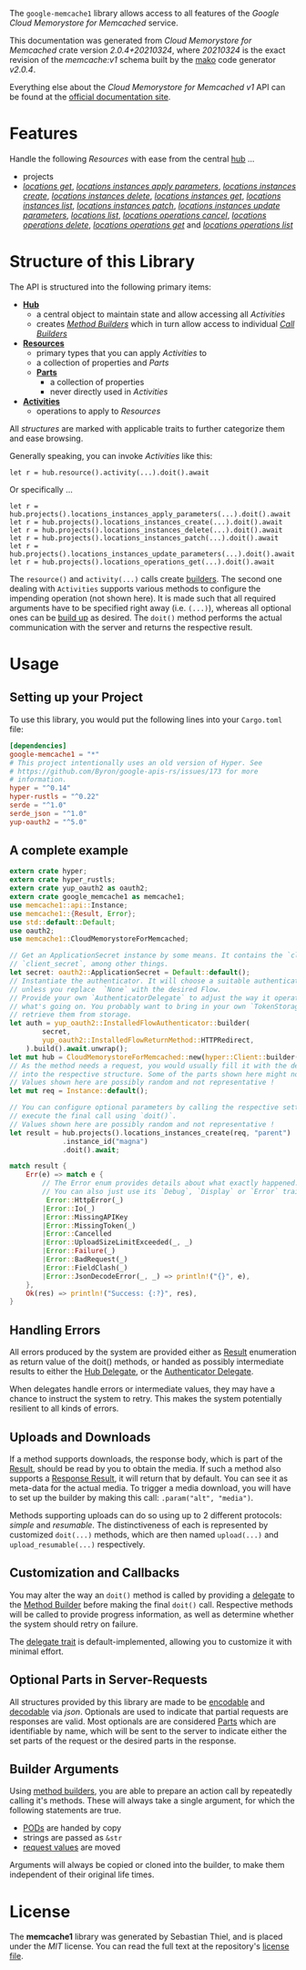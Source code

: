 <!---
DO NOT EDIT !
This file was generated automatically from 'src/mako/api/README.md.mako'
DO NOT EDIT !
-->
The `google-memcache1` library allows access to all features of the *Google Cloud Memorystore for Memcached* service.

This documentation was generated from *Cloud Memorystore for Memcached* crate version *2.0.4+20210324*, where *20210324* is the exact revision of the *memcache:v1* schema built by the [mako](http://www.makotemplates.org/) code generator *v2.0.4*.

Everything else about the *Cloud Memorystore for Memcached* *v1* API can be found at the
[official documentation site](https://cloud.google.com/memorystore/).
# Features

Handle the following *Resources* with ease from the central [hub](https://docs.rs/google-memcache1/2.0.4+20210324/google_memcache1/CloudMemorystoreForMemcached) ... 

* projects
 * [*locations get*](https://docs.rs/google-memcache1/2.0.4+20210324/google_memcache1/api::ProjectLocationGetCall), [*locations instances apply parameters*](https://docs.rs/google-memcache1/2.0.4+20210324/google_memcache1/api::ProjectLocationInstanceApplyParameterCall), [*locations instances create*](https://docs.rs/google-memcache1/2.0.4+20210324/google_memcache1/api::ProjectLocationInstanceCreateCall), [*locations instances delete*](https://docs.rs/google-memcache1/2.0.4+20210324/google_memcache1/api::ProjectLocationInstanceDeleteCall), [*locations instances get*](https://docs.rs/google-memcache1/2.0.4+20210324/google_memcache1/api::ProjectLocationInstanceGetCall), [*locations instances list*](https://docs.rs/google-memcache1/2.0.4+20210324/google_memcache1/api::ProjectLocationInstanceListCall), [*locations instances patch*](https://docs.rs/google-memcache1/2.0.4+20210324/google_memcache1/api::ProjectLocationInstancePatchCall), [*locations instances update parameters*](https://docs.rs/google-memcache1/2.0.4+20210324/google_memcache1/api::ProjectLocationInstanceUpdateParameterCall), [*locations list*](https://docs.rs/google-memcache1/2.0.4+20210324/google_memcache1/api::ProjectLocationListCall), [*locations operations cancel*](https://docs.rs/google-memcache1/2.0.4+20210324/google_memcache1/api::ProjectLocationOperationCancelCall), [*locations operations delete*](https://docs.rs/google-memcache1/2.0.4+20210324/google_memcache1/api::ProjectLocationOperationDeleteCall), [*locations operations get*](https://docs.rs/google-memcache1/2.0.4+20210324/google_memcache1/api::ProjectLocationOperationGetCall) and [*locations operations list*](https://docs.rs/google-memcache1/2.0.4+20210324/google_memcache1/api::ProjectLocationOperationListCall)




# Structure of this Library

The API is structured into the following primary items:

* **[Hub](https://docs.rs/google-memcache1/2.0.4+20210324/google_memcache1/CloudMemorystoreForMemcached)**
    * a central object to maintain state and allow accessing all *Activities*
    * creates [*Method Builders*](https://docs.rs/google-memcache1/2.0.4+20210324/google_memcache1/client::MethodsBuilder) which in turn
      allow access to individual [*Call Builders*](https://docs.rs/google-memcache1/2.0.4+20210324/google_memcache1/client::CallBuilder)
* **[Resources](https://docs.rs/google-memcache1/2.0.4+20210324/google_memcache1/client::Resource)**
    * primary types that you can apply *Activities* to
    * a collection of properties and *Parts*
    * **[Parts](https://docs.rs/google-memcache1/2.0.4+20210324/google_memcache1/client::Part)**
        * a collection of properties
        * never directly used in *Activities*
* **[Activities](https://docs.rs/google-memcache1/2.0.4+20210324/google_memcache1/client::CallBuilder)**
    * operations to apply to *Resources*

All *structures* are marked with applicable traits to further categorize them and ease browsing.

Generally speaking, you can invoke *Activities* like this:

```Rust,ignore
let r = hub.resource().activity(...).doit().await
```

Or specifically ...

```ignore
let r = hub.projects().locations_instances_apply_parameters(...).doit().await
let r = hub.projects().locations_instances_create(...).doit().await
let r = hub.projects().locations_instances_delete(...).doit().await
let r = hub.projects().locations_instances_patch(...).doit().await
let r = hub.projects().locations_instances_update_parameters(...).doit().await
let r = hub.projects().locations_operations_get(...).doit().await
```

The `resource()` and `activity(...)` calls create [builders][builder-pattern]. The second one dealing with `Activities` 
supports various methods to configure the impending operation (not shown here). It is made such that all required arguments have to be 
specified right away (i.e. `(...)`), whereas all optional ones can be [build up][builder-pattern] as desired.
The `doit()` method performs the actual communication with the server and returns the respective result.

# Usage

## Setting up your Project

To use this library, you would put the following lines into your `Cargo.toml` file:

```toml
[dependencies]
google-memcache1 = "*"
# This project intentionally uses an old version of Hyper. See
# https://github.com/Byron/google-apis-rs/issues/173 for more
# information.
hyper = "^0.14"
hyper-rustls = "^0.22"
serde = "^1.0"
serde_json = "^1.0"
yup-oauth2 = "^5.0"
```

## A complete example

```Rust
extern crate hyper;
extern crate hyper_rustls;
extern crate yup_oauth2 as oauth2;
extern crate google_memcache1 as memcache1;
use memcache1::api::Instance;
use memcache1::{Result, Error};
use std::default::Default;
use oauth2;
use memcache1::CloudMemorystoreForMemcached;

// Get an ApplicationSecret instance by some means. It contains the `client_id` and 
// `client_secret`, among other things.
let secret: oauth2::ApplicationSecret = Default::default();
// Instantiate the authenticator. It will choose a suitable authentication flow for you, 
// unless you replace  `None` with the desired Flow.
// Provide your own `AuthenticatorDelegate` to adjust the way it operates and get feedback about 
// what's going on. You probably want to bring in your own `TokenStorage` to persist tokens and
// retrieve them from storage.
let auth = yup_oauth2::InstalledFlowAuthenticator::builder(
        secret,
        yup_oauth2::InstalledFlowReturnMethod::HTTPRedirect,
    ).build().await.unwrap();
let mut hub = CloudMemorystoreForMemcached::new(hyper::Client::builder().build(hyper_rustls::HttpsConnector::with_native_roots()), auth);
// As the method needs a request, you would usually fill it with the desired information
// into the respective structure. Some of the parts shown here might not be applicable !
// Values shown here are possibly random and not representative !
let mut req = Instance::default();

// You can configure optional parameters by calling the respective setters at will, and
// execute the final call using `doit()`.
// Values shown here are possibly random and not representative !
let result = hub.projects().locations_instances_create(req, "parent")
             .instance_id("magna")
             .doit().await;

match result {
    Err(e) => match e {
        // The Error enum provides details about what exactly happened.
        // You can also just use its `Debug`, `Display` or `Error` traits
         Error::HttpError(_)
        |Error::Io(_)
        |Error::MissingAPIKey
        |Error::MissingToken(_)
        |Error::Cancelled
        |Error::UploadSizeLimitExceeded(_, _)
        |Error::Failure(_)
        |Error::BadRequest(_)
        |Error::FieldClash(_)
        |Error::JsonDecodeError(_, _) => println!("{}", e),
    },
    Ok(res) => println!("Success: {:?}", res),
}

```
## Handling Errors

All errors produced by the system are provided either as [Result](https://docs.rs/google-memcache1/2.0.4+20210324/google_memcache1/client::Result) enumeration as return value of
the doit() methods, or handed as possibly intermediate results to either the 
[Hub Delegate](https://docs.rs/google-memcache1/2.0.4+20210324/google_memcache1/client::Delegate), or the [Authenticator Delegate](https://docs.rs/yup-oauth2/*/yup_oauth2/trait.AuthenticatorDelegate.html).

When delegates handle errors or intermediate values, they may have a chance to instruct the system to retry. This 
makes the system potentially resilient to all kinds of errors.

## Uploads and Downloads
If a method supports downloads, the response body, which is part of the [Result](https://docs.rs/google-memcache1/2.0.4+20210324/google_memcache1/client::Result), should be
read by you to obtain the media.
If such a method also supports a [Response Result](https://docs.rs/google-memcache1/2.0.4+20210324/google_memcache1/client::ResponseResult), it will return that by default.
You can see it as meta-data for the actual media. To trigger a media download, you will have to set up the builder by making
this call: `.param("alt", "media")`.

Methods supporting uploads can do so using up to 2 different protocols: 
*simple* and *resumable*. The distinctiveness of each is represented by customized 
`doit(...)` methods, which are then named `upload(...)` and `upload_resumable(...)` respectively.

## Customization and Callbacks

You may alter the way an `doit()` method is called by providing a [delegate](https://docs.rs/google-memcache1/2.0.4+20210324/google_memcache1/client::Delegate) to the 
[Method Builder](https://docs.rs/google-memcache1/2.0.4+20210324/google_memcache1/client::CallBuilder) before making the final `doit()` call. 
Respective methods will be called to provide progress information, as well as determine whether the system should 
retry on failure.

The [delegate trait](https://docs.rs/google-memcache1/2.0.4+20210324/google_memcache1/client::Delegate) is default-implemented, allowing you to customize it with minimal effort.

## Optional Parts in Server-Requests

All structures provided by this library are made to be [encodable](https://docs.rs/google-memcache1/2.0.4+20210324/google_memcache1/client::RequestValue) and 
[decodable](https://docs.rs/google-memcache1/2.0.4+20210324/google_memcache1/client::ResponseResult) via *json*. Optionals are used to indicate that partial requests are responses 
are valid.
Most optionals are are considered [Parts](https://docs.rs/google-memcache1/2.0.4+20210324/google_memcache1/client::Part) which are identifiable by name, which will be sent to 
the server to indicate either the set parts of the request or the desired parts in the response.

## Builder Arguments

Using [method builders](https://docs.rs/google-memcache1/2.0.4+20210324/google_memcache1/client::CallBuilder), you are able to prepare an action call by repeatedly calling it's methods.
These will always take a single argument, for which the following statements are true.

* [PODs][wiki-pod] are handed by copy
* strings are passed as `&str`
* [request values](https://docs.rs/google-memcache1/2.0.4+20210324/google_memcache1/client::RequestValue) are moved

Arguments will always be copied or cloned into the builder, to make them independent of their original life times.

[wiki-pod]: http://en.wikipedia.org/wiki/Plain_old_data_structure
[builder-pattern]: http://en.wikipedia.org/wiki/Builder_pattern
[google-go-api]: https://github.com/google/google-api-go-client

# License
The **memcache1** library was generated by Sebastian Thiel, and is placed 
under the *MIT* license.
You can read the full text at the repository's [license file][repo-license].

[repo-license]: https://github.com/Byron/google-apis-rsblob/main/LICENSE.md
